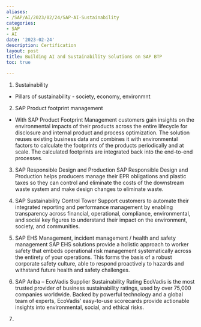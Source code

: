 ```yaml
---
aliases:
- /SAP/AI/2023/02/24/SAP-AI-Sustainability
categories:
- SAP
- AI
date: '2023-02-24'
description: Certification
layout: post
title: Building AI and Sustainability Solutions on SAP BTP
toc: true

---
```


1. Sustainability
* Pillars of sustainability - society, economy, environmnt

2. SAP Product footprint management
* With SAP Product Footprint Management customers gain
insights on the environmental impacts of their products
across the entire lifecycle for disclosure and internal product
and process optimization. The solution reuses existing
business data and combines it with environmental factors to
calculate the footprints of the products periodically and at
scale. The calculated footprints are integrated back into the
end-to-end processes.

3. SAP Responsible Design and Production
SAP Responsible Design and Production helps
producers manage their EPR obligations and
plastic taxes so they can control and eliminate
the costs of the downstream waste system and
make design changes to eliminate waste.

4. SAP Sustainability Control Tower
Support customers to automate their integrated
reporting and performance management by enabling
transparency across financial, operational, compliance,
environmental, and social key figures to understand their
impact on the environment, society, and communities.

5. SAP EHS Management, incident management / health and safety management
SAP EHS solutions provide a holistic approach to worker
safety that embeds operational risk management
systematically across the entirety of your operations. This
forms the basis of a robust corporate safety culture, able
to respond proactively to hazards and withstand future
health and safety challenges.

6. SAP Ariba – EcoVadis Supplier Sustainability Rating
EcoVadis is the most trusted provider of business
sustainability ratings, used by over 75,000 companies
worldwide. Backed by powerful technology and a global
team of experts, EcoVadis’ easy-to-use scorecards
provide actionable insights into environmental, social, and
ethical risks.
7. 
